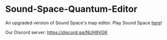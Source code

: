 # Sound-Space-Quantum-Editor
An upgraded version of Sound Space's map editor.
Play Sound Space [here](https://www.roblox.com/games/2677609345/Sound-Space)!

Our Discord server: https://discord.gg/NUH9VGK
